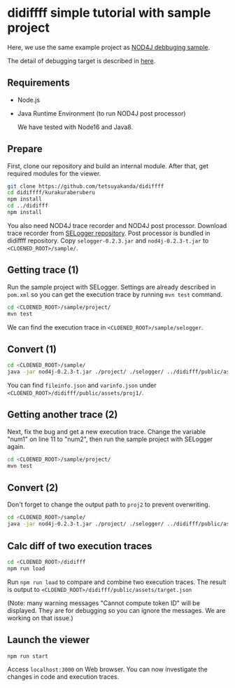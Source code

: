 # didiffff simple tutorial with sample project

Here, we use the same example project as [NOD4J debbuging sample](https://github.com/k-shimari/nod4j/wiki/Try-our-viewer-in-a-debugging-sample).

The detail of debugging target is described in [here](https://github.com/k-shimari/nod4j/wiki/Try-our-viewer-in-a-debugging-sample#the-detail-of-debugging-target).

## Requirements

* Node.js
* Java Runtime Environment (to run NOD4J post processor)

  We have tested with Node16 and Java8.

## Prepare

First, clone our repository and build an internal module.
After that, get required modules for the viewer.

```sh
git clone https://github.com/tetsuyakanda/didiffff
cd didiffff/kurakuraberuberu
npm install
cd ../didifff
npm install
```

You also need NOD4J trace recorder and NOD4J post processor.
Download trace recorder from [SELogger repository](https://github.com/takashi-ishio/selogger/).
Post processor is bundled in didiffff repository.
Copy `selogger-0.2.3.jar` and `nod4j-0.2.3-t.jar` to `<CLOENED_ROOT>/sample/`.

## Getting trace (1)

Run the sample project with SELogger.
Settings are already described in `pom.xml` so you can get the execution trace by running `mvn test` command.

```sh
cd <CLOENED_ROOT>/sample/project/
mvn test
```

We can find the execution trace in `<CLOENED_ROOT>/sample/selogger`.

## Convert (1)

```sh
cd <CLOENED_ROOT>/sample/
java -jar nod4j-0.2.3-t.jar ./project/ ./selogger/ ../didifff/public/assets/proj1
```

You can find `fileinfo.json` and `varinfo.json` under `<CLOENED_ROOT>/didifff/public/assets/proj1/`.

## Getting another trace (2)

Next, fix the bug and get a new execution trace.
Change the variable "num1" on line 11 to "num2", then run the sample project with SELogger again.

```sh
cd <CLOENED_ROOT>/sample/project/
mvn test
```

## Convert (2)

Don't forget to change the output path to `proj2` to prevent overwriting.

```sh
cd <CLOENED_ROOT>/sample/
java -jar nod4j-0.2.3-t.jar ./project/ ./selogger/ ../didifff/public/assets/proj2
```

## Calc diff of two execution traces

```sh
cd <CLOENED_ROOT>/didifff
npm run load
```

Run `npm run load` to compare and combine two execution traces.
The result is output to  `<CLOENED_ROOT>/didifff/public/assets/target.json`

(Note: many warning messages "Cannot compute token ID" will be displayed. They are for debugging so you can ignore the messages. We are working on that issue.)

## Launch the viewer

```sh
npm run start
```

Access `localhost:3000` on Web browser. You can now investigate the changes in code and execution traces.

